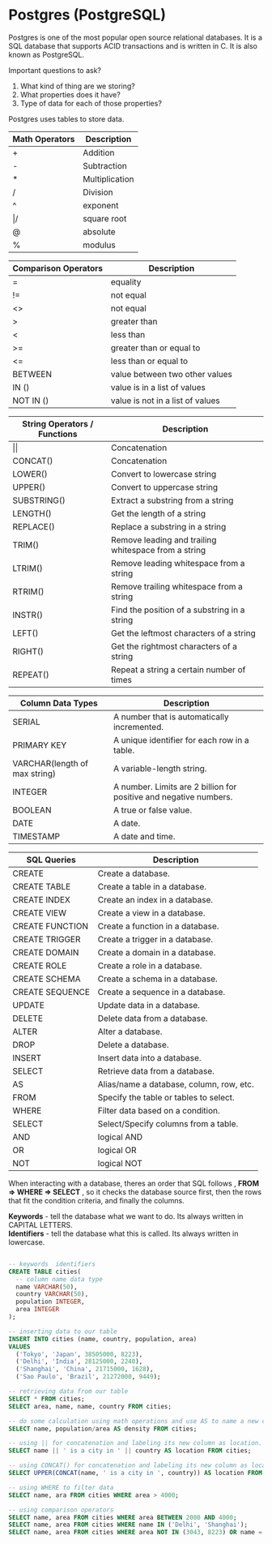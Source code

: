 # Postgres (PostgreSQL)

Postgres is one of the most popular open source relational databases. It is a SQL database that supports ACID transactions and is written in C. It is also known as PostgreSQL.

Important questions to ask?

1. What kind of thing are we storing?
2. What properties does it have?
3. Type of data for each of those properties?

Postgres uses tables to store data.

| Math Operators | Description    |
| -------------- | -------------- |
| +              | Addition       |
| -              | Subtraction    |
| \*             | Multiplication |
| /              | Division       |
| ^              | exponent       |
| \|/            | square root    |
| @              | absolute       |
| %              | modulus        |

| Comparison Operators | Description                      |
| -------------------- | -------------------------------- |
| =                    | equality                         |
| !=                   | not equal                        |
| <>                   | not equal                        |
| >                    | greater than                     |
| <                    | less than                        |
| >=                   | greater than or equal to         |
| <=                   | less than or equal to            |
| BETWEEN              | value between two other values   |
| IN ()                | value is in a list of values     |
| NOT IN ()            | value is not in a list of values |

| String Operators / Functions | Description                                          |
| ---------------------------- | ---------------------------------------------------- |
| \|\|                         | Concatenation                                        |
| CONCAT()                     | Concatenation                                        |
| LOWER()                      | Convert to lowercase string                          |
| UPPER()                      | Convert to uppercase string                          |
| SUBSTRING()                  | Extract a substring from a string                    |
| LENGTH()                     | Get the length of a string                           |
| REPLACE()                    | Replace a substring in a string                      |
| TRIM()                       | Remove leading and trailing whitespace from a string |
| LTRIM()                      | Remove leading whitespace from a string              |
| RTRIM()                      | Remove trailing whitespace from a string             |
| INSTR()                      | Find the position of a substring in a string         |
| LEFT()                       | Get the leftmost characters of a string              |
| RIGHT()                      | Get the rightmost characters of a string             |
| REPEAT()                     | Repeat a string a certain number of times            |

| Column Data Types             | Description                                                       |
| ----------------------------- | ----------------------------------------------------------------- |
| SERIAL                        | A number that is automatically incremented.                       |
| PRIMARY KEY                   | A unique identifier for each row in a table.                      |
| VARCHAR(length of max string) | A variable-length string.                                         |
| INTEGER                       | A number. Limits are 2 billion for positive and negative numbers. |
| BOOLEAN                       | A true or false value.                                            |
| DATE                          | A date.                                                           |
| TIMESTAMP                     | A date and time.                                                  |

| SQL Queries     | Description                              |
| --------------- | ---------------------------------------- |
| CREATE          | Create a database.                       |
| CREATE TABLE    | Create a table in a database.            |
| CREATE INDEX    | Create an index in a database.           |
| CREATE VIEW     | Create a view in a database.             |
| CREATE FUNCTION | Create a function in a database.         |
| CREATE TRIGGER  | Create a trigger in a database.          |
| CREATE DOMAIN   | Create a domain in a database.           |
| CREATE ROLE     | Create a role in a database.             |
| CREATE SCHEMA   | Create a schema in a database.           |
| CREATE SEQUENCE | Create a sequence in a database.         |
| UPDATE          | Update data in a database.               |
| DELETE          | Delete data from a database.             |
| ALTER           | Alter a database.                        |
| DROP            | Delete a database.                       |
| INSERT          | Insert data into a database.             |
| SELECT          | Retrieve data from a database.           |
| AS              | Alias/name a database, column, row, etc. |
| FROM            | Specify the table or tables to select.   |
| WHERE           | Filter data based on a condition.        |
| SELECT          | Select/Specify columns from a table.     |
| AND             | logical AND                              |
| OR              | logical OR                               |
| NOT             | logical NOT                              |

When interacting with a database, theres an order that SQL follows , **FROM => WHERE => SELECT** , so it checks the database source first, then the rows that fit the condition criteria, and finally the columns.

**Keywords** - tell the database what we want to do. Its always written in CAPITAL LETTERS.  
**Identifiers** - tell the database what this is called. Its always written in lowercase.

```sql

-- keywords  identifiers
CREATE TABLE cities(
  -- column name data type
  name VARCHAR(50),
  country VARCHAR(50),
  population INTEGER,
  area INTEGER
);

-- inserting data to our table
INSERT INTO cities (name, country, population, area)
VALUES
  ('Tokyo', 'Japan', 38505000, 8223),
  ('Delhi', 'India', 28125000, 2240),
  ('Shanghai', 'China', 21715000, 1628),
  ('Sao Paulo', 'Brazil', 21272000, 9449);

-- retrieving data from our table
SELECT * FROM cities;
SELECT area, name, name, country FROM cities;

-- do some calculation using math operations and use AS to name a new column for it
SELECT name, population/area AS density FROM cities;

-- using || for concatenation and labeling its new column as location.
SELECT name || ' is a city in ' || country AS location FROM cities;

-- using CONCAT() for concatenation and labeling its new column as location.
SELECT UPPER(CONCAT(name, ' is a city in ', country)) AS location FROM cities;

-- using WHERE to filter data
SELECT name, ara FROM cities WHERE area > 4000;

-- using comparison operators
SELECT name, area FROM cities WHERE area BETWEEN 2000 AND 4000;
SELECT name, area FROM cities WHERE name IN ('Delhi', 'Shanghai');
SELECT name, area FROM cities WHERE area NOT IN (3043, 8223) OR name = 'Delhi';
```

